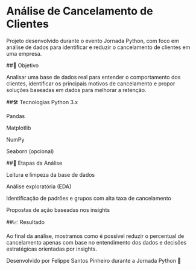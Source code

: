 # Análise de Cancelamento de Clientes

Projeto desenvolvido durante o evento Jornada Python, com foco em análise de dados para identificar e reduzir o cancelamento de clientes em uma empresa.

##🚀 Objetivo

Analisar uma base de dados real para entender o comportamento dos clientes, identificar os principais motivos de cancelamento e propor soluções baseadas em dados para melhorar a retenção.

##🛠️ Tecnologias
Python 3.x

Pandas

Matplotlib

NumPy

Seaborn (opcional)

##📌 Etapas da Análise

Leitura e limpeza da base de dados

Análise exploratória (EDA)

Identificação de padrões e grupos com alta taxa de cancelamento

Propostas de ação baseadas nos insights

##📈 Resultado

Ao final da análise, mostramos como é possível reduzir o percentual de cancelamento apenas com base no entendimento dos dados e decisões estratégicas orientadas por insights.

Desenvolvido por Felippe Santos Pinheiro durante a Jornada Python 🚀
